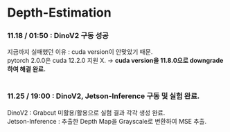 # Depth-Estimation

### 11.18 / 01:50 : DinoV2 구동 성공<br/>
지금까지 실패했던 이유 : cuda version이 안맞았기 때문.<br/>
pytorch 2.0.0은 cuda 12.2.0 지원 X.  -> **cuda version을 11.8.0으로 downgrade하여 해결 완료.** <br/>
<br/>
### 11.25 / 19:00 : DinoV2, Jetson-Inference 구동 및 실험 완료.<br/>
DinoV2 : Grabcut 미활용/활용으로 실험 결과 각각 생성 완료. <br/>
Jetson-Inference : 추출한 Depth Map을 Grayscale로 변환하여 MSE 추출. <br/>
